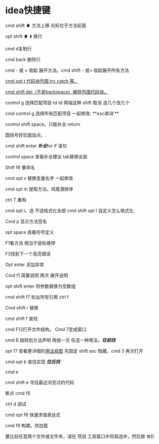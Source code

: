 ﻿# idea快捷键

cmd shift ⬆️ 方法上移 光标位于方法前面

opt shift ⬆️ ⬇️ 换行

cmd d复制行

cmd back 删除行

cmd - 或 = 收起 展开方法。cmd shift - 或= 收起展开所有方法

<u>cmd opt t  代码块包围 try catch 等。</u>

<u>cmd shift del（不是backspace）解除包围代码块。</u>

control g 选择匹配项目 td td 两端这种 shift 取消 选几个改几个

cmd control g 选择所有匹配项目 一起修改. ***esc取消* **

control shift space。只能补全 return 

圆括号好后面加点。.

cmd shift enter ***补全***for if 语句

control space 查看补全建议 tab替换全部

Shift f6 重命名 

cmd opt v 替换变量名字 一起修改

cmd opt m 提取方法。鸡尾酒排序

ctrl T 重构  

cmd opt l。选 不选格式化全部  cmd shift opt l   自定义怎么格式化

Cmd p 显示方法签名

opt space 查看符号定义

F1看方法 相当于鼠标悬停

F2找到下一个高亮错误

Opt enter 添加异常

Cmd f1 简要说明 两次 展开说明

opt shift enter 将参数替换为空数组

cmd shift f7  标出所有引用 ctrl f

Cmd shift r 替换

cmd shift f 查找 

cmd F12打开文件结构。 Cmd 7变成窗口

cmd B 跳转到方法声明 再按一次 任选一种用法。***往前找***

opt f7 查看更详细的<u>用法视图</u> 先固定  shift esc 隐藏。cmd 3 再次打开

cmd opt b 查找实现 ***往后找***

cmd e

cmd shift e 寻找最近浏览过的代码

断点 cmd f8

ctrl d 调试

cmd opt f8 快速求值表达式

cmd f9 构建。热加载

要比较任意两个文件或文件夹，请在 项目 工具窗口中将其选中，然后按 ⌘D
